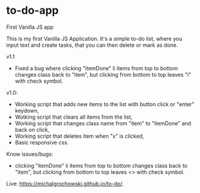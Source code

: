 # to-do-app
First Vanilla JS app

This is my first Vanilla JS Application. It's a simple to-do list, where you input text and create tasks, that you can then delete or mark as done.

v1.1
- Fixed a bug where clicking "itemDone" li items from top to bottom changes class back to "item", but clicking from bottom to top leaves "i" with check symbol.

v1.0:
- Working script that adds new items to the list with button click or "enter" keydown,
- Wotking script that clears all items from the list,
- Working script that changes class name from "item" to "itemDone" and back on click,
- Working script that deletes item when "x" is clicked,
- Basic responsive css.

Know issues/bugs:
- clicking "itemDone" li items from top to bottom changes class back to "item", but clicking from bottom to top leaves <> with check symbol.

Live: https://michalgrochowski.github.io/to-do/. 
